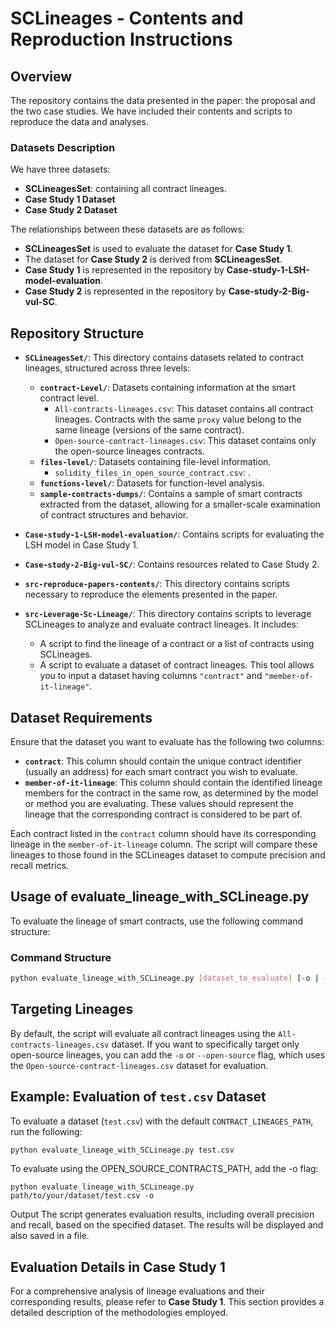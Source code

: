 # SCLineages - Contents and Reproduction Instructions

## Overview
The repository contains the data presented in the paper: the proposal and the two case studies. We have included their contents and scripts to reproduce the data and analyses.

### Datasets Description
We have three datasets:
- **SCLineagesSet**: containing all contract lineages.
- **Case Study 1 Dataset**
- **Case Study 2 Dataset**

The relationships between these datasets are as follows:
- **SCLineagesSet** is used to evaluate the dataset for **Case Study 1**.
- The dataset for **Case Study 2** is derived from **SCLineagesSet**.
- **Case Study 1** is represented in the repository by **Case-study-1-LSH-model-evaluation**.
- **Case Study 2** is represented in the repository by **Case-study-2-Big-vul-SC**.

## Repository Structure

- **`SCLineagesSet/`**: This directory contains datasets related to contract lineages, structured across three levels:
  - **`contract-Level/`**: Datasets containing information at the smart contract level.
    - `All-contracts-lineages.csv`: This dataset contains all contract lineages. Contracts with the same `proxy` value belong to the same lineage (versions of the same contract).
    - `Open-source-contract-lineages.csv`: This dataset contains only the open-source lineages contracts.
  - **`files-level/`**: Datasets containing file-level information.
    - `solidity_files_in_open_source_contract.csv`: .
  - **`functions-level/`**: Datasets for function-level analysis.
  - **`sample-contracts-dumps/`**: Contains a sample of smart contracts extracted from the dataset, allowing for a smaller-scale examination of contract structures and behavior.

- **`Case-study-1-LSH-model-evaluation/`**: Contains scripts for evaluating the LSH model in Case Study 1.

- **`Case-study-2-Big-vul-SC/`**: Contains resources related to Case Study 2.

- **`src-reproduce-papers-contents/`**: This directory contains scripts necessary to reproduce the elements presented in the paper.

- **`src-Leverage-Sc-Lineage/`**: This directory contains scripts to leverage SCLineages to analyze and evaluate contract lineages. It includes:
  - A script to find the lineage of a contract or a list of contracts using SCLineages.
  - A script to evaluate a dataset of contract lineages. This tool allows you to input a dataset having columns `"contract"` and `"member-of-it-lineage"`.

## Dataset Requirements

Ensure that the dataset you want to evaluate has the following two columns:

- **`contract`**: This column should contain the unique contract identifier (usually an address) for each smart contract you wish to evaluate.
- **`member-of-it-lineage`**: This column should contain the identified lineage members for the contract in the same row, as determined by the model or method you are evaluating. These values should represent the lineage that the corresponding contract is considered to be part of.

Each contract listed in the `contract` column should have its corresponding lineage in the `member-of-it-lineage` column. The script will compare these lineages to those found in the SCLineages dataset to compute precision and recall metrics.

## Usage of evaluate_lineage_with_SCLineage.py

To evaluate the lineage of smart contracts, use the following command structure:

### Command Structure

```bash
python evaluate_lineage_with_SCLineage.py [dataset_to_evaluate] [-o | --open-source]

```
## Targeting Lineages
By default, the script will evaluate all contract lineages using the `All-contracts-lineages.csv` dataset. If you want to specifically target only open-source lineages, you can add the `-o` or `--open-source` flag, which uses the `Open-source-contract-lineages.csv` dataset for evaluation.

## Example: Evaluation of `test.csv` Dataset
To evaluate a dataset (`test.csv`) with the default `CONTRACT_LINEAGES_PATH`, run the following:

```bash
python evaluate_lineage_with_SCLineage.py test.csv
```
 To evaluate using the OPEN_SOURCE_CONTRACTS_PATH, add the -o flag:
```bas
python evaluate_lineage_with_SCLineage.py path/to/your/dataset/test.csv -o
```
Output
The script generates evaluation results, including overall precision and recall, based on the specified dataset. The results will be displayed  and also saved in a file.

## Evaluation Details in Case Study 1

For a comprehensive analysis of lineage evaluations and their corresponding results, please refer to **Case Study 1**. This section provides a detailed description of the methodologies employed.
